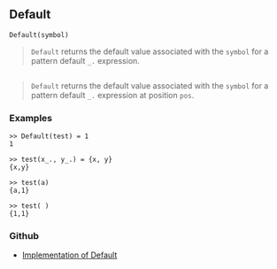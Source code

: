 ## Default

```
Default(symbol)
```

> `Default` returns the default value associated with the `symbol` for a pattern default `_.` expression.
 
 ```ition)
```

> `Default` returns the default value associated with the `symbol` for a pattern default `_.` expression at position `pos`.

### Examples

```
>> Default(test) = 1 
1 

>> test(x_., y_.) = {x, y} 
{x,y} 
				
>> test(a) 
{a,1} 
				
>> test( ) 
{1,1}
```


### Github

* [Implementation of Default](https://github.com/axkr/symja_android_library/blob/master/symja_android_library/matheclipse-core/src/main/java/org/matheclipse/core/builtin/PatternMatching.java#L396) 
